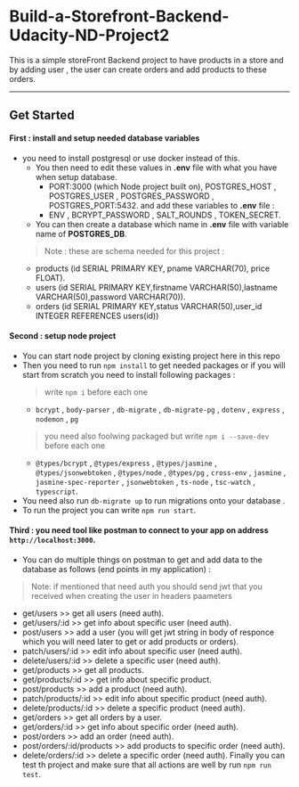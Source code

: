 # Build-a-Storefront-Backend-Udacity-ND-Project2
This is a simple storeFront Backend project to have products in a store and by adding user , the user can create orders and add products to these orders.
***
## Get Started
#### First : install and setup needed database variables
* you need to install postgresql or use docker instead of this.
  * You then need to edit these values in **.env** file with what you have when setup database.
     * PORT:3000 (which Node project built on), POSTGRES_HOST , POSTGRES_USER , POSTGRES_PASSWORD , POSTGRES_PORT:5432.
    and add these variables to **.env** file :
     * ENV , BCRYPT_PASSWORD , SALT_ROUNDS , TOKEN_SECRET.
  * You can then create a database which name in **.env** file with variable name of **POSTGRES_DB**.
  > Note : these are schema needed for this project :
    * products (id SERIAL PRIMARY KEY, pname VARCHAR(70), price FLOAT).
    * users (id SERIAL PRIMARY KEY,firstname VARCHAR(50),lastname VARCHAR(50),password VARCHAR(70)).
    * orders (id SERIAL PRIMARY KEY,status VARCHAR(50),user_id INTEGER REFERENCES users(id))

#### Second : setup node project
* You can start node project by cloning existing project here in this repo 
* Then you need to run `npm install` to get needed packages or if you will start from scratch you need to install following packages : 
  > write `npm i` before each one 
   * `bcrypt` , `body-parser` , `db-migrate` , `db-migrate-pg` , `dotenv` , `express` , `nodemon` , `pg`
  > you need also foolwing packaged but write `npm i --save-dev` before each one
   * `@types/bcrypt` , `@types/express` , `@types/jasmine` , `@types/jsonwebtoken` , `@types/node` , `@types/pg` , `cross-env` , `jasmine` , `jasmine-spec-reporter` ,         `jsonwebtoken` , `ts-node` , `tsc-watch` , `typescript`.
* You need also run `db-migrate up` to run migrations onto your database .
* To run the project you can write `npm run start`.

#### Third : you need tool like postman to connect to your app on address `http://localhost:3000`.
* You can do multiple things on postman to get and add data to the database as follows (end points in my application) :
 > Note: if mentioned that need auth you should send jwt that you received when creating the user in headers paameters
   * get/users >> get all users (need auth). 
   * get/users/:id >> get info about specific user (need auth).
   * post/users >> add a user (you will get jwt string in body of responce which you will need later to get or add products or orders).
   * patch/users/:id  >> edit info about specific user (need auth).
   * delete/users/:id >> delete a specific user (need auth).
   * get/products >> get all products.
   * get/products/:id >> get info about specific product.
   * post/products >> add a product (need auth).
   * patch/products/:id  >> edit info about specific product (need auth).
   * delete/products/:id >> delete a specific product (need auth).
   * get/orders >> get all orders by a user. 
   * get/orders/:id >> get info about specific order (need auth).
   * post/orders >> add an order (need auth).
   * post/orders/:id/products  >> add products to specific order (need auth).
   * delete/orders/:id >> delete a specific order (need auth).
Finally you can test th project and make sure that all actions are well by run `npm run test`.
